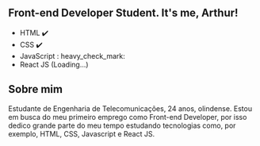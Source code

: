 ## Front-end Developer Student. It's me, Arthur!

- HTML :heavy_check_mark:
- CSS :heavy_check_mark:
- JavaScript : heavy_check_mark:         
- React JS (Loading...)

## Sobre mim

Estudante de Engenharia de Telecomunicações, 24 anos, olindense. Estou em busca do meu primeiro emprego como Front-end Developer, por isso dedico grande parte do meu tempo estudando tecnologias como, por exemplo, HTML, CSS, Javascript e React JS.



